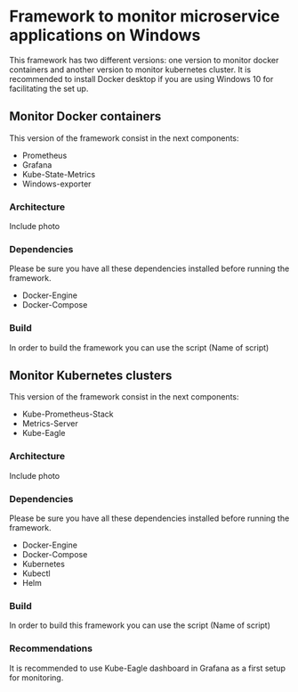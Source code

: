 # Framework to monitor microservice applications on Windows
This framework has two different versions: one version to monitor docker containers and another version to monitor kubernetes cluster.
It is recommended to install Docker desktop if you are using Windows 10 for facilitating the set up.

## Monitor Docker containers
This version of the framework consist in the next components:
- Prometheus
- Grafana
- Kube-State-Metrics
- Windows-exporter

### Architecture
Include photo

### Dependencies
Please be sure you have all these dependencies installed before running the framework.

- Docker-Engine
- Docker-Compose

### Build
In order to build the framework you can use the script (Name of script)

## Monitor Kubernetes clusters
This version of the framework consist in the next components:
- Kube-Prometheus-Stack
- Metrics-Server
- Kube-Eagle

### Architecture
Include photo

### Dependencies
Please be sure you have all these dependencies installed before running the framework.

- Docker-Engine
- Docker-Compose
- Kubernetes
- Kubectl
- Helm

### Build
In order to build this framework you can use the script (Name of script)

### Recommendations
It is recommended to use Kube-Eagle dashboard in Grafana as a first setup for monitoring. 